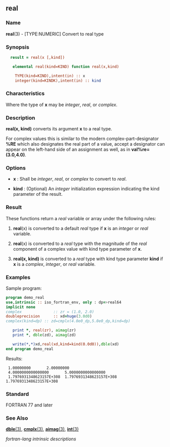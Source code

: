 ## real

### **Name**

**real**(3) - \[TYPE:NUMERIC\] Convert to real type

### **Synopsis**
```fortran
  result = real(x [,kind])
```
```fortran
   elemental real(kind=KIND) function real(x,kind)

    TYPE(kind=KIND),intent(in) :: x
    integer(kind=KINDK),intent(in) :: kind
```
### **Characteristics**

  Where the type of **x** may be _integer_, _real_, or _complex_.

### **Description**

**real(x, kind)** converts its argument **x** to a real type.

For complex values this is similar to the modern complex-part-designator
**%RE** which also designates the real part of a value, accept a
designator can appear on the left-hand side of an assignment as well,
as in **val%re=(3.0,4.0)**.

### **Options**

- **x**
  : Shall be _integer_, _real_, or _complex_ to convert to _real_.

- **kind**
  : (Optional) An _integer_ initialization expression indicating the kind
  parameter of the result.

### **Result**

These functions return a _real_ variable or array under the following
rules:

1.  **real**(x) is converted to a default _real_ type if **x** is an _integer_
    or _real_ variable.

2.  **real**(x) is converted to a _real_ type with the magnitude of the _real_
    component of a complex value with kind type parameter of **x**.

3.  **real(x, kind)** is converted to a _real_ type with kind type
    parameter **kind** if **x** is a _complex_, _integer_, or _real_ variable.

### **Examples**

Sample program:
```fortran
program demo_real
use,intrinsic :: iso_fortran_env, only : dp=>real64
implicit none
complex              :: zr = (1.0, 2.0)
doubleprecision      :: xd=huge(3.0d0)
complex(kind=dp) :: zd=cmplx(4.0e0_dp,5.0e0_dp,kind=dp)

   print *, real(zr), aimag(zr)
   print *, dble(zd), aimag(zd)

   write(*,*)xd,real(xd,kind=kind(0.0d0)),dble(xd)
end program demo_real
```
Results:

```
 1.00000000       2.00000000
 4.0000000000000000       5.0000000000000000
 1.7976931348623157E+308  1.7976931348623157E+308  1.7976931348623157E+308
```
### **Standard**

FORTRAN 77 and later

### **See Also**

[**dble**(3)](#dble),
[**cmplx**(3)](#cmplx),
[**aimag**(3)](#aimag),
[**int**(3)](#int)

 _fortran-lang intrinsic descriptions_
